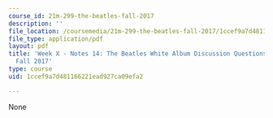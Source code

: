 ```yaml
---
course_id: 21m-299-the-beatles-fall-2017
description: ''
file_location: /coursemedia/21m-299-the-beatles-fall-2017/1ccef9a7d481166221ead927ca09efa2_MIT21M_299F17_Notes14.pdf
file_type: application/pdf
layout: pdf
title: 'Week X - Notes 14: The Beatles White Album Discussion Questions - 21M.299
  Fall 2017'
type: course
uid: 1ccef9a7d481166221ead927ca09efa2

---
```

None